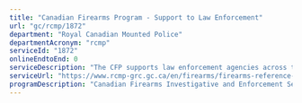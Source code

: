 ```yaml
---
title: "Canadian Firearms Program - Support to Law Enforcement"
url: "gc/rcmp/1872"
department: "Royal Canadian Mounted Police"
departmentAcronym: "rcmp"
serviceId: "1872"
onlineEndtoEnd: 0
serviceDescription: "The CFP supports law enforcement agencies across the country and internationally to combat the illegal smuggling, trafficking, distribution, and criminal use of firearms. Through partnerships with municipal, provincial/territorial, and other federal law enforcement and regulatory agencies, the CFP supports firearms investigations and prosecutions, tracing of crime guns, managing specialized firearms-related data, and applying the legal criteria in the Criminal Code to identify the classification of firearms."
serviceUrl: "https://www.rcmp-grc.gc.ca/en/firearms/firearms-reference-table"
programDescription: "Canadian Firearms Investigative and Enforcement Services"
---
```

